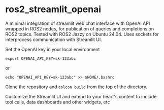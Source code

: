 # ros2_streamlit_openai
A minimal integration of streamlit web chat interface with OpenAI API wrapped in ROS2 nodes, for publication of queries and completions on ROS2 topics. Tested with ROS2 Jazzy on Ubuntu 24.04. Uses sockets for interprocess communication with Streamlit UI.

Set the OpenAI key in your local environment

```
export OPENAI_API_KEY=sk-123abc
```
or 

```
echo "OPENAI_API_KEY=sk-123abc" >> $HOME/.bashrc
```

Clone the repository and ```colcon build``` from the top of the directory.

Customize the Streamlit UI and extend to your heart's content to include tool calls, data dashboards and other widgets, etc
